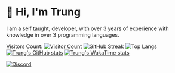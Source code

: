 # 👋 Hi, I'm Trung
I am a self taught, developer, with over 3 years of experience with knowledge in over 3 programming languages.

Visitors Count: [![Visitor Count](https://visitor-count.devtrung.tech/devtrung/github/count.svg)](https://github.com/vuthanhtrung2010/visitor-counter)
[![GitHub Streak](https://streak-stats.demolab.com?user=vuthanhtrung2010&theme=dark&hide_border=true)](https://git.io/streak-stats)
![Top Langs](https://github-readme-stats.vercel.app/api/top-langs/?username=vuthanhtrung2010&size_weight=0.5&count_weight=0.5&theme=cobalt)
[![Trung's GitHub stats](https://github-readme-stats.vercel.app/api?username=vuthanhtrung2010&theme=cobalt)](https://github.com/anuraghazra/github-readme-stats)
[![Trung's WakaTime stats](https://github-readme-stats.vercel.app/api/wakatime?username=devtrung&theme=cobalt)](https://github.com/anuraghazra/github-readme-stats)

[![Discord](https://lanyard.cnrad.dev/api/1139406664584409159)](https://discord.com/users/1139406664584409159)
